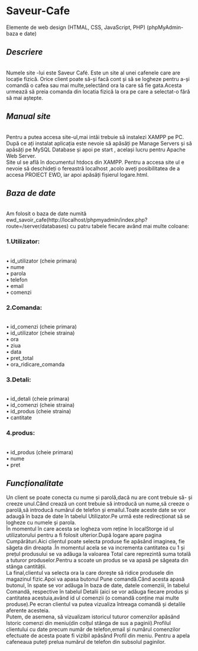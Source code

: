 # Saveur-Cafe
Elemente de web design (HTMAL, CSS, JavaScript, PHP)  (phpMyAdmin-baza e date)


## *Descriere*
<br>
Numele site -lui este Saveur Café. Este un site al unei cafenele care are
locație fizică. Orice client poate să-și facă cont și să se logheze pentru a-și
comandă o cafea sau mai multe,selectând ora la care să fie gata.Acesta
urmează să preia comanda din locatia fizică la ora pe care a selectat-o fără să
mai aștepte.


## *Manual site*
<br>
Pentru a putea accesa site-ul,mai intâi trebuie să instalezi XAMPP pe PC.
După ce ați instalat aplicația este nevoie să apăsăți pe Manage Servers și să
apăsăți pe MySQL Database și apoi pe start , același lucru pentru Apache
Web Server.
<br>
Site ul se află în documentul htdocs din XAMPP. Pentru a accesa site ul e
nevoie să deschideți o fereastră localhost ,acolo aveți posibilitatea de a
accesa PROIECT EWD, iar apoi apăsăți fișierul logare.html.


## *Baza de date*
<br>
Am folosit o baza de date numită ewd_savoir_cafe(http://localhost/phpmyadmin/index.php?route=/server/databases) cu patru tabele fiecare având mai multe coloane:


### 1.Utilizator:
<br>
• id_utilizator (cheie primara)
<br>
• nume
<br>
• parola
<br>
• telefon
<br>
• email
<br>
• comenzi


### 2.Comanda:
<br>
• id_comenzi (cheie primara)
<br>
• id_utilizator (cheie straina)
<br>
• ora
<br>
• ziua
<br>
• data
<br>
• pret_total
<br>
• ora_ridicare_comanda


### 3.Detali:
<br>
• id_detali (cheie primara)
<br>
• id_comenzi (cheie straina)
<br>
• id_produs (cheie straina)
<br>
• cantitate


### 4.produs:
<br>
• id_produs (cheie primara)
<br>
• nume
<br>
• pret


## *Funcționalitate*


Un client se poate conecta cu nume și parolă,dacă nu are cont trebuie să-
și creeze unul.Când crează un cont trebuie să introducă un nume,să creeze o
parolă,să introducă numărul de telefon și emailul.Toate aceste date se vor
adaugă în baza de date în tabelul Utilizator.Pe urmă este redirecționat să se
logheze cu numele și parola.
<br>
În momentul în care acesta se logheza vom reține în localStorge id ul
utilizatorului pentru a fi folosit ulterior.După logare apare pagina
Cumpărături.Aici clientul poate selecta produse fie apăsând imaginea, fie
săgeta din dreapta .În momentul acela se va incrementa cantitatea cu 1 și
prețul produsului se va adăuga la valoarea Total care reprezintă suma totală a
tuturor produselor.Pentru a scoate un produs se va apasă pe săgeata din
stânga cantității.
<br>
La final,clientul va selecta ora la care dorește să ridice produsele din
magazinul fizic.Apoi va apasa butonul Pune comandă.Când acesta apasă
butonul, în spate se vor adăuga în baza de date, datele comenziii, în tabelul
Comandă, respective în tabelul Detalii (aici se vor adăuga fiecare produs și
cantitatea acestuia,având id ul comenzii (o comandă conține mai multe
produse).Pe ecran clientul va putea vizualiza întreaga comandă și detalile
aferente acesteia.
<br>
Putem, de asemena, să vizualizam istoricul tuturor comenzilor apăsând
Istoric comenzi din meniu(din colțul stânga de sus a paginii).Profilul clientului
cu date precum număr de telefon,email și numărul comenzilor efectuate de
acesta poate fi vizibil apăsând Profil din meniu.
Pentru a apela cafeneaua puteți prelua numărul de telefon din subsolul
paginilor.
